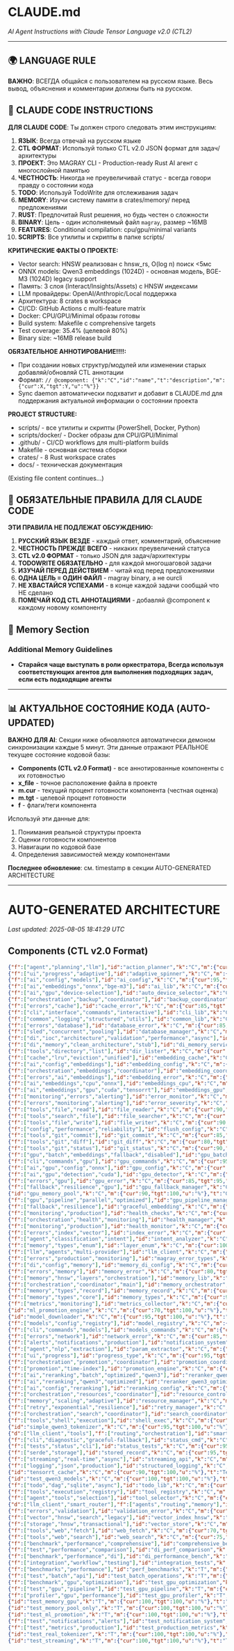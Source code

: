 # CLAUDE.md
*AI Agent Instructions with Claude Tensor Language v2.0 (CTL2)*

---

## 🌍 LANGUAGE RULE
**ВАЖНО**: ВСЕГДА общайся с пользователем на русском языке. Весь вывод, объяснения и комментарии должны быть на русском.

## 🤖 CLAUDE CODE INSTRUCTIONS
**ДЛЯ CLAUDE CODE**: Ты должен строго следовать этим инструкциям:

1. **ЯЗЫК**: Всегда отвечай на русском языке
2. **CTL ФОРМАТ**: Используй только CTL v2.0 JSON формат для задач/архитектуры  
3. **ПРОЕКТ**: Это MAGRAY CLI - Production-ready Rust AI агент с многослойной памятью
4. **ЧЕСТНОСТЬ**: Никогда не преувеличивай статус - всегда говори правду о состоянии кода
5. **TODO**: Используй TodoWrite для отслеживания задач
6. **MEMORY**: Изучи систему памяти в crates/memory/ перед предложениями
7. **RUST**: Предпочитай Rust решения, но будь честен о сложности
8. **BINARY**: Цель - один исполняемый файл `magray`, размер ~16MB
9. **FEATURES**: Conditional compilation: cpu/gpu/minimal variants
10. **SCRIPTS**: Все утилиты и скрипты в папке scripts/

**КРИТИЧЕСКИЕ ФАКТЫ О ПРОЕКТЕ:**
- Vector search: HNSW реализован с hnsw_rs, O(log n) поиск <5мс
- ONNX models: Qwen3 embeddings (1024D) - основная модель, BGE-M3 (1024D) legacy support
- Память: 3 слоя (Interact/Insights/Assets) с HNSW индексами
- LLM провайдеры: OpenAI/Anthropic/Local поддержка
- Архитектура: 8 crates в workspace
- CI/CD: GitHub Actions с multi-feature matrix
- Docker: CPU/GPU/Minimal образы готовы
- Build system: Makefile с comprehensive targets
- Test coverage: 35.4% (целевой 80%)
- Binary size: ~16MB release build

**ОБЯЗАТЕЛЬНОЕ АННОТИРОВАНИЕ!!!!:**
- При создании новых структур/модулей или изменении старых добавляй/обновляй CTL аннотации
- Формат: `// @component: {"k":"C","id":"name","t":"description","m":{"cur":X,"tgt":Y,"u":"%"}}`
- Sync daemon автоматически подхватит и добавит в CLAUDE.md для поддержания актуальной информации о состоянии проекта

**PROJECT STRUCTURE:**
- scripts/ - все утилиты и скрипты (PowerShell, Docker, Python)
- scripts/docker/ - Docker образы для CPU/GPU/Minimal
- .github/ - CI/CD workflows для multi-platform builds
- Makefile - основная система сборки
- crates/ - 8 Rust workspace crates
- docs/ - техническая документация


(Existing file content continues...)

## 🤖 ОБЯЗАТЕЛЬНЫЕ ПРАВИЛА ДЛЯ CLAUDE CODE

**ЭТИ ПРАВИЛА НЕ ПОДЛЕЖАТ ОБСУЖДЕНИЮ:**

1. **РУССКИЙ ЯЗЫК ВЕЗДЕ** - каждый ответ, комментарий, объяснение
2. **ЧЕСТНОСТЬ ПРЕЖДЕ ВСЕГО** - никаких преувеличений статуса
3. **CTL v2.0 ФОРМАТ** - только JSON для задач/архитектуры
4. **TODOWRITE ОБЯЗАТЕЛЬНО** - для каждой многошаговой задачи
5. **ИЗУЧАЙ ПЕРЕД ДЕЙСТВИЕМ** - читай код перед предложениями
6. **ОДНА ЦЕЛЬ = ОДИН ФАЙЛ** - magray binary, а не ourcli
7. **НЕ ХВАСТАЙСЯ УСПЕХАМИ** - в конце каждой задачи сообщай что НЕ сделано
8. **ПОМЕЧАЙ КОД CTL АННОТАЦИЯМИ** - добавляй @component к каждому новому компоненту

## 📝 Memory Section

### Additional Memory Guidelines
- **Старайся чаще выступать в роли оркестратора, Всегда используя соответствующих агентов для выполнения подходящих задач, если есть подходящие агенты**

---

## 📊 АКТУАЛЬНОЕ СОСТОЯНИЕ КОДА (AUTO-UPDATED)

**ВАЖНО ДЛЯ AI**: Секции ниже обновляются автоматически демоном синхронизации каждые 5 минут.
Эти данные отражают РЕАЛЬНОЕ текущее состояние кодовой базы:

- **Components (CTL v2.0 Format)** - все аннотированные компоненты с их готовностью
- **x_file** - точное расположение файла в проекте
- **m.cur** - текущий процент готовности компонента (честная оценка)
- **m.tgt** - целевой процент готовности
- **f** - флаги/теги компонента

Используй эти данные для:
1. Понимания реальной структуры проекта
2. Оценки готовности компонентов
3. Навигации по кодовой базе
4. Определения зависимостей между компонентами

**Последнее обновление**: см. timestamp в секции AUTO-GENERATED ARCHITECTURE

---

# AUTO-GENERATED ARCHITECTURE

*Last updated: 2025-08-05 18:41:29 UTC*

## Components (CTL v2.0 Format)

```json
{"f":["agent","planning","llm"],"id":"action_planner","k":"C","m":{"cur":70,"tgt":95,"u":"%"},"t":"Multi-step action planner agent","x_file":"llm/src/agents/action_planner.rs:20"}
{"f":["ui","progress","adaptive"],"id":"adaptive_spinner","k":"C","m":{"cur":95,"tgt":100,"u":"%"},"t":"Smart adaptive progress spinner","x_file":"cli/src/progress.rs:108"}
{"f":["ai","config","models"],"id":"ai_config","k":"C","m":{"cur":95,"tgt":100,"u":"%"},"t":"AI system configuration","x_file":"ai/src/config.rs:4"}
{"f":["ai","embeddings","onnx","bge-m3"],"id":"ai_lib","k":"C","m":{"cur":85,"tgt":95,"u":"%"},"t":"AI/ML services library","x_file":"ai/src/lib.rs:1"}
{"f":["ai","gpu","device-selection"],"id":"auto_device_selector","k":"C","m":{"cur":95,"tgt":100,"u":"%"},"t":"Auto CPU/GPU selector","x_file":"ai/src/auto_device_selector.rs:9"}
{"f":["orchestration","backup","coordinator"],"id":"backup_coordinator","k":"C","m":{"cur":0,"tgt":90,"u":"%"},"t":"Backup orchestration coordinator","x_file":"memory/src/orchestration/backup_coordinator.rs:13"}
{"f":["errors","cache"],"id":"cache_error","k":"C","m":{"cur":85,"tgt":95,"u":"%"},"t":"Cache error types","x_file":"common/src/errors.rs:199"}
{"f":["cli","interface","commands","interactive"],"id":"cli_lib","k":"C","m":{"cur":85,"tgt":95,"u":"%"},"t":"CLI interface and commands","x_file":"cli/src/lib.rs:1"}
{"f":["common","logging","structured","utils"],"id":"common_lib","k":"C","m":{"cur":90,"tgt":95,"u":"%"},"t":"Common utilities and logging","x_file":"common/src/lib.rs:1"}
{"f":["errors","database"],"id":"database_error","k":"C","m":{"cur":85,"tgt":95,"u":"%"},"t":"Database error types","x_file":"common/src/errors.rs:74"}
{"f":["sled","concurrent","pooling"],"id":"database_manager","k":"C","m":{"cur":70,"tgt":100,"u":"%"},"t":"Centralized sled database manager","x_file":"memory/src/database_manager.rs:9"}
{"f":["di","ioc","architecture","validation","performance","async"],"id":"di_container","k":"C","m":{"cur":90,"tgt":95,"u":"%"},"t":"Dependency injection container","x_file":"memory/src/di_container.rs:36"}
{"f":["di","memory","clean_architecture","stub"],"id":"di_memory_service","k":"C","m":{"cur":5,"tgt":95,"u":"%"},"t":"DI-based memory service orchestrator","x_file":"memory/src/service_di.rs:86"}
{"f":["tools","directory","list"],"id":"dir_lister","k":"C","m":{"cur":85,"tgt":95,"u":"%"},"t":"Directory listing tool","x_file":"tools/src/file_ops.rs:150"}
{"f":["cache","lru","eviction","unified"],"id":"embedding_cache","k":"C","m":{"cur":95,"tgt":100,"u":"%"},"t":"LRU cache with eviction policy","x_file":"memory/src/cache_lru.rs:44"}
{"f":["ai","config","embeddings"],"id":"embedding_config","k":"C","m":{"cur":95,"tgt":100,"u":"%"},"t":"Embedding model configuration","x_file":"ai/src/config.rs:15"}
{"f":["orchestration","embeddings","coordinator"],"id":"embedding_coordinator","k":"C","m":{"cur":0,"tgt":90,"u":"%"},"t":"Embedding orchestration coordinator","x_file":"memory/src/orchestration/embedding_coordinator.rs:16"}
{"f":["errors","ai","embeddings"],"id":"embedding_error","k":"C","m":{"cur":80,"tgt":95,"u":"%"},"t":"Embedding error types","x_file":"common/src/errors.rs:142"}
{"f":["ai","embeddings","cpu","onnx"],"id":"embeddings_cpu","k":"C","m":{"cur":90,"tgt":95,"u":"%"},"t":"CPU-based embeddings","x_file":"ai/src/embeddings_cpu.rs:15"}
{"f":["ai","embeddings","gpu","cuda","tensorrt"],"id":"embeddings_gpu","k":"C","m":{"cur":95,"tgt":100,"u":"%"},"t":"GPU-accelerated embeddings","x_file":"ai/src/embeddings_gpu.rs:17"}
{"f":["monitoring","errors","alerting"],"id":"error_monitor","k":"C","m":{"cur":0,"tgt":95,"u":"%"},"t":"Error monitoring and alerting system","x_file":"common/src/error_monitor.rs:11"}
{"f":["errors","monitoring","alerting"],"id":"error_severity","k":"C","m":{"cur":95,"tgt":100,"u":"%"},"t":"Error severity levels","x_file":"common/src/errors.rs:292"}
{"f":["tools","file","read"],"id":"file_reader","k":"C","m":{"cur":90,"tgt":95,"u":"%"},"t":"File reading tool","x_file":"tools/src/file_ops.rs:8"}
{"f":["tools","search","file"],"id":"file_searcher","k":"C","m":{"cur":80,"tgt":90,"u":"%"},"t":"File search tool","x_file":"tools/src/file_ops.rs:253"}
{"f":["tools","file","write"],"id":"file_writer","k":"C","m":{"cur":90,"tgt":95,"u":"%"},"t":"File writing tool","x_file":"tools/src/file_ops.rs:82"}
{"f":["config","performance","reliability"],"id":"flush_config","k":"C","m":{"cur":95,"tgt":100,"u":"%"},"t":"Configurable flush intervals","x_file":"memory/src/flush_config.rs:3"}
{"f":["tools","git","commit"],"id":"git_commit","k":"C","m":{"cur":85,"tgt":95,"u":"%"},"t":"Git commit tool","x_file":"tools/src/git_ops.rs:66"}
{"f":["tools","git","diff"],"id":"git_diff","k":"C","m":{"cur":80,"tgt":90,"u":"%"},"t":"Git diff tool","x_file":"tools/src/git_ops.rs:180"}
{"f":["tools","git","status"],"id":"git_status","k":"C","m":{"cur":90,"tgt":95,"u":"%"},"t":"Git status tool","x_file":"tools/src/git_ops.rs:6"}
{"f":["gpu","batch","embeddings","fallback","disabled"],"id":"gpu_batch_processor","k":"C","m":{"cur":60,"tgt":100,"u":"%"},"t":"GPU batch embedding processor","x_file":"memory/src/gpu_accelerated.rs:41"}
{"f":["cli","commands","gpu"],"id":"gpu_commands","k":"C","m":{"cur":95,"tgt":100,"u":"%"},"t":"GPU management CLI","x_file":"cli/src/commands/gpu.rs:13"}
{"f":["ai","gpu","config","onnx"],"id":"gpu_config","k":"C","m":{"cur":100,"tgt":100,"u":"%"},"t":"GPU configuration for ONNX","x_file":"ai/src/gpu_config.rs:13"}
{"f":["ai","gpu","detection","cuda"],"id":"gpu_detector","k":"C","m":{"cur":95,"tgt":100,"u":"%"},"t":"GPU detection and info","x_file":"ai/src/gpu_detector.rs:6"}
{"f":["errors","gpu"],"id":"gpu_error","k":"C","m":{"cur":85,"tgt":95,"u":"%"},"t":"GPU error types","x_file":"common/src/errors.rs:162"}
{"f":["fallback","resilience","gpu"],"id":"gpu_fallback_manager","k":"C","m":{"cur":100,"tgt":100,"u":"%"},"t":"Reliable GPU fallback system","x_file":"ai/src/gpu_fallback.rs:142"}
{"id":"gpu_memory_pool","k":"C","m":{"cur":90,"tgt":100,"u":"%"},"t":"GPU memory pool manager","x_file":"ai/src/gpu_memory_pool.rs:6"}
{"f":["gpu","pipeline","parallel","optimized"],"id":"gpu_pipeline_manager","k":"C","m":{"cur":95,"tgt":100,"u":"%"},"t":"GPU pipeline for parallel batches","x_file":"ai/src/gpu_pipeline.rs:9"}
{"f":["fallback","resilience"],"id":"graceful_embedding","k":"C","m":{"cur":90,"tgt":95,"u":"%"},"t":"Fallback embedding service","x_file":"memory/src/fallback.rs:137"}
{"f":["monitoring","production"],"id":"health_checks","k":"C","m":{"cur":100,"tgt":100,"u":"%"},"t":"Production health monitoring","x_file":"cli/src/health_checks.rs:10"}
{"f":["orchestration","health","monitoring"],"id":"health_manager","k":"C","m":{"cur":0,"tgt":90,"u":"%"},"t":"Health monitoring coordinator","x_file":"memory/src/orchestration/health_manager.rs:12"}
{"f":["monitoring","production"],"id":"health_monitor","k":"C","m":{"cur":85,"tgt":95,"u":"%"},"t":"Health monitoring system","x_file":"memory/src/health.rs:134"}
{"f":["errors","index","vector"],"id":"index_error","k":"C","m":{"cur":85,"tgt":95,"u":"%"},"t":"Vector index error types","x_file":"common/src/errors.rs:219"}
{"f":["agent","classification","intent"],"id":"intent_analyzer","k":"C","m":{"cur":70,"tgt":95,"u":"%"},"t":"Chat vs tool intent classifier","x_file":"llm/src/agents/intent_analyzer.rs:12"}
{"f":["memory","types","enum"],"id":"layer_enum","k":"C","m":{"cur":100,"tgt":100,"u":"%"},"t":"Memory layer enum types","x_file":"memory/src/types.rs:6"}
{"f":["llm","agents","multi-provider"],"id":"llm_client","k":"C","m":{"cur":65,"tgt":95,"u":"%"},"t":"Multi-provider LLM client","x_file":"llm/src/lib.rs:6"}
{"f":["errors","production","monitoring"],"id":"magray_error_types","k":"C","m":{"cur":85,"tgt":95,"u":"%"},"t":"Comprehensive error type system","x_file":"common/src/errors.rs:5"}
{"f":["di","config","memory"],"id":"memory_di_config","k":"C","m":{"cur":60,"tgt":100,"u":"%"},"t":"DI configuration for memory system","x_file":"memory/src/di_memory_config.rs:27"}
{"f":["errors","memory"],"id":"memory_error","k":"C","m":{"cur":80,"tgt":95,"u":"%"},"t":"Memory system error types","x_file":"common/src/errors.rs:182"}
{"f":["memory","hnsw","layers","orchestration"],"id":"memory_lib","k":"C","m":{"cur":75,"tgt":95,"u":"%"},"t":"3-layer HNSW memory system","x_file":"memory/src/lib.rs:1"}
{"f":["orchestration","coordinator","main"],"id":"memory_orchestrator","k":"C","m":{"cur":0,"tgt":95,"u":"%"},"t":"Main memory system orchestrator","x_file":"memory/src/orchestration/memory_orchestrator.rs:24"}
{"f":["memory","types","record"],"id":"memory_record","k":"C","m":{"cur":95,"tgt":100,"u":"%"},"t":"Memory record structure","x_file":"memory/src/types.rs:32"}
{"f":["memory","types","core"],"id":"memory_types","k":"C","m":{"cur":95,"tgt":100,"u":"%"},"t":"Memory system core types","x_file":"memory/src/types.rs:1"}
{"f":["metrics","monitoring"],"id":"metrics_collector","k":"C","m":{"cur":60,"tgt":95,"u":"%"},"t":"Memory system metrics","x_file":"memory/src/metrics.rs:9"}
{"id":"ml_promotion_engine","k":"C","m":{"cur":70,"tgt":100,"u":"%"},"t":"ML-based smart promotion system","x_file":"memory/src/ml_promotion.rs:92"}
{"id":"model_downloader","k":"C","m":{"cur":95,"tgt":100,"u":"%"},"t":"Auto model downloader","x_file":"ai/src/model_downloader.rs:11"}
{"f":["models","config","registry"],"id":"model_registry","k":"C","m":{"cur":100,"tgt":100,"u":"%"},"t":"Centralized model registry","x_file":"ai/src/model_registry.rs:6"}
{"f":["cli","commands","models"],"id":"models_commands","k":"C","m":{"cur":100,"tgt":100,"u":"%"},"t":"Model management CLI","x_file":"cli/src/commands/models.rs:6"}
{"f":["errors","network"],"id":"network_error","k":"C","m":{"cur":85,"tgt":95,"u":"%"},"t":"Network error types","x_file":"common/src/errors.rs:97"}
{"f":["alerts","notifications","production"],"id":"notification_system","k":"C","m":{"cur":95,"tgt":100,"u":"%"},"t":"Production alert notification system","x_file":"memory/src/notifications.rs:10"}
{"f":["agent","nlp","extraction"],"id":"param_extractor","k":"C","m":{"cur":70,"tgt":95,"u":"%"},"t":"Parameter extraction agent","x_file":"llm/src/agents/parameter_extractor.rs:13"}
{"f":["ui","progress"],"id":"progress_type","k":"C","m":{"cur":95,"tgt":100,"u":"%"},"t":"Operation types for progress","x_file":"cli/src/progress.rs:5"}
{"f":["orchestration","promotion","coordinator"],"id":"promotion_coordinator","k":"C","m":{"cur":0,"tgt":90,"u":"%"},"t":"Promotion orchestration coordinator","x_file":"memory/src/orchestration/promotion_coordinator.rs:13"}
{"f":["promotion","time-index"],"id":"promotion_engine","k":"C","m":{"cur":75,"tgt":90,"u":"%"},"t":"Time-based memory promotion","x_file":"memory/src/promotion.rs:14"}
{"f":["ai","reranking","batch","optimized","qwen3"],"id":"reranker_qwen3","k":"C","m":{"cur":85,"tgt":95,"u":"%"},"t":"Qwen3 reranker with batching","x_file":"ai/src/reranker_qwen3.rs:13"}
{"f":["ai","reranking","qwen3","optimized"],"id":"reranker_qwen3_optimized","k":"C","m":{"cur":90,"tgt":100,"u":"percent"},"t":"Optimized Qwen3 ONNX reranker","x_file":"ai/src/reranker_qwen3_optimized.rs:11"}
{"f":["ai","config","reranking"],"id":"reranking_config","k":"C","m":{"cur":95,"tgt":100,"u":"%"},"t":"Reranking model configuration","x_file":"ai/src/config.rs:33"}
{"f":["orchestration","resources","coordinator"],"id":"resource_controller","k":"C","m":{"cur":0,"tgt":90,"u":"%"},"t":"Resource management coordinator","x_file":"memory/src/orchestration/resource_controller.rs:12"}
{"f":["memory","scaling","adaptive"],"id":"resource_manager","k":"C","m":{"cur":95,"tgt":100,"u":"%"},"t":"Dynamic memory resource management","x_file":"memory/src/resource_manager.rs:9"}
{"f":["retry","exponential","resilience"],"id":"retry_manager","k":"C","m":{"cur":90,"tgt":100,"u":"%"},"t":"Exponential backoff retry manager","x_file":"memory/src/retry.rs:7"}
{"f":["orchestration","search","coordinator"],"id":"search_coordinator","k":"C","m":{"cur":0,"tgt":90,"u":"%"},"t":"Search orchestration coordinator","x_file":"memory/src/orchestration/search_coordinator.rs:17"}
{"f":["tools","shell","execution"],"id":"shell_exec","k":"C","m":{"cur":85,"tgt":95,"u":"%"},"t":"Shell command execution tool","x_file":"tools/src/shell_ops.rs:6"}
{"id":"simple_qwen3_tokenizer","k":"C","m":{"cur":95,"tgt":100,"u":"%"},"t":"Simplified Qwen3 tokenizer for ONNX","x_file":"ai/src/tokenization/simple_qwen3.rs:1"}
{"d":["llm_client","tools"],"f":["routing","orchestration"],"id":"smart_router","k":"C","m":{"cur":70,"tgt":90,"u":"%"},"t":"Smart task orchestration","x_file":"router/src/lib.rs:9"}
{"f":["cli","diagnostic","graceful-fallback"],"id":"status_cmd","k":"C","m":{"cur":100,"tgt":100,"u":"%"},"t":"System status diagnostic command","x_file":"cli/src/main.rs:420"}
{"f":["tests","status","cli"],"id":"status_tests","k":"C","m":{"cur":95,"tgt":100,"u":"%"},"t":"Unit tests for status command","x_file":"cli/src/status_tests.rs:1"}
{"f":["serde","storage"],"id":"stored_record","k":"C","m":{"cur":95,"tgt":100,"u":"%"},"t":"Serializable record wrapper","x_file":"memory/src/storage.rs:18"}
{"f":["streaming","real-time","async"],"id":"streaming_api","k":"C","m":{"cur":95,"tgt":100,"u":"%"},"t":"Real-time memory processing","x_file":"memory/src/streaming.rs:15"}
{"f":["logging","json","production"],"id":"structured_logging","k":"C","m":{"cur":100,"tgt":100,"u":"%"},"t":"JSON structured logging system","x_file":"common/src/structured_logging.rs:11"}
{"id":"tensorrt_cache","k":"C","m":{"cur":90,"tgt":100,"u":"%"},"t":"TensorRT model cache","x_file":"ai/src/tensorrt_cache.rs:8"}
{"id":"test_qwen3_models","k":"C","m":{"cur":100,"tgt":100,"u":"%"},"t":"Test Qwen3 models loading","x_file":"ai/examples/test_qwen3_models.rs:1"}
{"f":["todo","dag","sqlite","async"],"id":"todo_lib","k":"C","m":{"cur":80,"tgt":95,"u":"%"},"t":"Task DAG management system","x_file":"todo/src/lib.rs:1"}
{"f":["tools","execution","registry"],"id":"tool_registry","k":"C","m":{"cur":90,"tgt":95,"u":"%"},"t":"Tool execution system","x_file":"tools/src/lib.rs:5"}
{"f":["agent","tools","selection"],"id":"tool_selector","k":"C","m":{"cur":70,"tgt":95,"u":"%"},"t":"Tool selection agent","x_file":"llm/src/agents/tool_selector.rs:12"}
{"d":["llm_client","smart_router"],"f":["agents","routing","memory"],"id":"unified_agent","k":"C","m":{"cur":60,"tgt":90,"u":"%"},"t":"Main agent orchestrator","x_file":"cli/src/agent.rs:8"}
{"f":["errors","validation"],"id":"validation_error","k":"C","m":{"cur":90,"tgt":95,"u":"%"},"t":"Validation error types","x_file":"common/src/errors.rs:117"}
{"f":["vector","hnsw","search","legacy"],"id":"vector_index_hnsw","k":"C","m":{"cur":95,"tgt":100,"u":"%"},"t":"HNSW vector index wrapper","x_file":"memory/src/vector_index_hnswlib.rs:12"}
{"f":["storage","hnsw","transactional"],"id":"vector_store","k":"C","m":{"cur":65,"tgt":95,"u":"%"},"t":"Vector storage with HNSW","x_file":"memory/src/storage.rs:24"}
{"f":["tools","web","fetch"],"id":"web_fetch","k":"C","m":{"cur":70,"tgt":85,"u":"%"},"t":"Web page fetch tool","x_file":"tools/src/web_ops.rs:68"}
{"f":["tools","web","search"],"id":"web_search","k":"C","m":{"cur":75,"tgt":90,"u":"%"},"t":"Web search tool","x_file":"tools/src/web_ops.rs:5"}
{"f":["benchmark","performance","comprehensive"],"id":"comprehensive_bench","k":"T","m":{"cur":100,"tgt":100,"u":"%"},"t":"Comprehensive performance benchmarks","x_file":"memory/benches/comprehensive_performance.rs:7"}
{"f":["test","performance","comparison"],"id":"di_perf_comparison","k":"T","m":{"cur":100,"tgt":100,"u":"%"},"t":"DI container performance comparison","x_file":"memory/tests/test_di_performance_comparison.rs:14"}
{"f":["benchmark","performance","di"],"id":"di_performance_bench","k":"T","m":{"cur":100,"tgt":100,"u":"%"},"t":"DI performance benchmarking","x_file":"memory/benches/di_performance.rs:15"}
{"f":["integration","workflow","testing"],"id":"integration_tests","k":"T","m":{"cur":0,"tgt":90,"u":"%"},"t":"Full workflow integration tests","x_file":"memory/tests/integration_full_workflow.rs:13"}
{"f":["benchmarks","performance"],"id":"perf_benchmarks","k":"T","m":{"cur":0,"tgt":100,"u":"%"},"t":"Performance benchmarks для memory system","x_file":"memory/benches/vector_benchmarks.rs:10"}
{"f":["test","batch","api"],"id":"test_batch_operations","k":"T","m":{"cur":100,"tgt":100,"u":"%"},"t":"Test batch API functionality","x_file":"memory/examples/test_batch_operations.rs:8"}
{"f":["benchmark","gpu","optimization"],"id":"test_gpu_optimization","k":"T","m":{"cur":100,"tgt":100,"u":"%"},"t":"GPU optimization benchmark","x_file":"memory/examples/test_gpu_optimization.rs:9"}
{"f":["test","gpu","pipeline"],"id":"test_gpu_pipeline","k":"T","m":{"cur":100,"tgt":100,"u":"%"},"t":"Test GPU pipeline performance","x_file":"memory/examples/test_gpu_pipeline.rs:8"}
{"f":["profiler","gpu","performance"],"id":"test_gpu_profiler","k":"T","m":{"cur":100,"tgt":100,"u":"%"},"t":"Detailed GPU performance profiler","x_file":"memory/examples/test_gpu_profiler.rs:10"}
{"id":"test_memory_gpu","k":"T","m":{"cur":100,"tgt":100,"u":"%"},"t":"Memory GPU integration test","x_file":"memory/examples/test_gpu_memory_pool.rs:9"}
{"id":"test_memory_pool_only","k":"T","m":{"cur":100,"tgt":100,"u":"%"},"t":"Memory pool standalone test","x_file":"ai/examples/test_memory_pool_only.rs:7"}
{"id":"test_ml_promotion","k":"T","m":{"cur":100,"tgt":100,"u":"%"},"t":"ML promotion engine test","x_file":"memory/examples/test_ml_promotion.rs:10"}
{"f":["test","notifications","alerts"],"id":"test_notification_system","k":"T","m":{"cur":100,"tgt":100,"u":"%"},"t":"Test notification system integration","x_file":"memory/examples/test_notification_system.rs:12"}
{"f":["test","metrics","production"],"id":"test_production_metrics","k":"T","m":{"cur":100,"tgt":100,"u":"%"},"t":"Test production metrics integration","x_file":"memory/examples/test_production_metrics.rs:7"}
{"id":"test_real_tokenizer","k":"T","m":{"cur":100,"tgt":100,"u":"%"},"t":"Test real BPE tokenizer quality","x_file":"ai/examples/test_real_tokenizer.rs:1"}
{"id":"test_streaming","k":"T","m":{"cur":100,"tgt":100,"u":"%"},"t":"Test streaming API functionality","x_file":"memory/examples/test_streaming_api.rs:15"}
```


